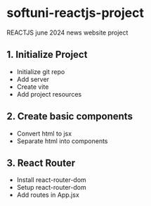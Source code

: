 # softuni-reactjs-project
REACTJS june 2024 news website project

## 1. Initialize Project
* Initialize git repo
* Add server
* Create vite 
* Add project resources
## 2. Create basic components
* Convert html to jsx
* Separate html into components 
## 3. React Router
* Install react-router-dom
* Setup react-router-dom
* Add routes in App.jsx
